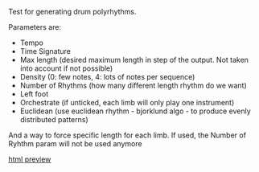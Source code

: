 Test for generating drum polyrhythms.

Parameters are:

* Tempo
* Time Signature
* Max length (desired maximum length in step of the output. Not taken into account if not possible)
* Density (0: few notes, 4: lots of notes per sequence)
* Number of Rhythms (how many different length rhythm do we want)
* Left foot
* Orchestrate (if unticked, each limb will only play one instrument)
* Euclidean (use euclidean rhythm - bjorklund algo - to produce evenly distributed patterns)

And a way to force specific length for each limb. If used, the Number of Ryhthm param will not be used anymore

[html preview](http://rawgit.com/AtActionPark/polyrhythmGenerator/master/index.html)



